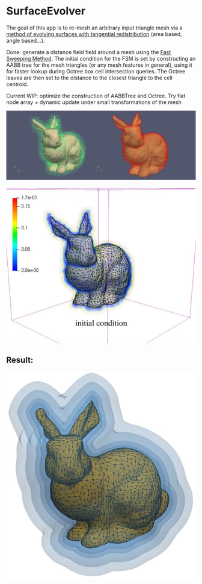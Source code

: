 # SurfaceEvolver

The goal of this app is to re-mesh an arbitrary input triangle mesh via a [method of evolving surfaces with tangential redistribution](http://www.math.sk/mikula/mrss_SISC.pdf) (area based, angle based...).

Done: generate a distance field field around a mesh using the [Fast Sweeping Method](https://graphics.stanford.edu/courses/cs468-03-fall/Papers/zhao_fastsweep1.pdf). The initial condition for the FSM is set by constructing an AABB tree for the mesh triangles (or any mesh features in general), using it for faster lookup during Octree box cell intersection queries. The Octree leaves are then set to the distance to the closest triangle to the cell centroid.

Current WIP: optimize the construction of AABBTree and Octree. Try flat node array + dynamic update under small transformations of the mesh

![Voxelization](https://github.com/MCInversion/SurfaceEvolverDevelop/blob/master/SurfaceEvolver/Images/BunnyAABBToOctree.jpg)

![FastSweep](https://github.com/MCInversion/SurfaceEvolverDevelop/blob/master/SurfaceEvolver/Images/FastSweepResized.gif)

## Result:

![DF](https://github.com/MCInversion/SurfaceEvolverDevelop/blob/master/SurfaceEvolver/Images/bunnySDFContour1.jpg)


